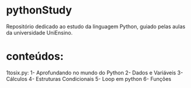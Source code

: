 # pythonStudy
Repositório dedicado ao estudo da linguagem Python, guiado pelas aulas da universidade UniEnsino.

# conteúdos:
1tosix.py:
    1- Aprofundando no mundo do Python
    2- Dados e Variáveis
    3- Cálculos
    4- Estruturas Condicionais
    5- Loop em python
    6- Funções